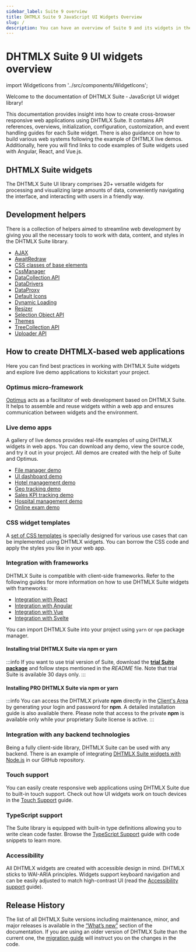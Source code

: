 ```yaml
---
sidebar_label: Suite 9 overview
title: DHTMLX Suite 9 JavaScript UI Widgets Overview 
slug: /
description: You can have an overview of Suite 9 and its widgets in the documentation of the DHTMLX JavaScript UI library. Browse developer guides and API reference, try out code examples and live demos, and download a free 30-day evaluation version of DHTMLX Suite 9.
---
```


# DHTMLX Suite 9 UI widgets overview

import WidgetIcons from '../src/components/WidgetIcons';

Welcome to the documentation of DHTMLX Suite ‐ JavaScript UI widget library!

This documentation provides insight into how to create cross-browser responsive web applications using DHTMLX Suite. It contains API references, overviews, initialization, configuration, customization, and event handling guides for each Suite widget. There is also guidance on how to build various web systems following the example of DHTMLX live demos. Additionally, here you will find links to code examples of Suite widgets used with Angular, React, and Vue.js.

## DHTMLX Suite widgets

The DHTMLX Suite UI library comprises 20+ versatile widgets for processing and visualizing large amounts of data, conveniently navigating the interface, and interacting with users in a friendly way.

<WidgetIcons />

## Development helpers

There is a collection of helpers aimed to streamline web development by giving you all the necessary tools to work with data, content, and styles in the DHTMLX Suite library.

- [AJAX](ajax/)
- [AwaitRedraw](helpers/await_redraw)
- [CSS classes of base elements](helpers/base_elements)
- [CssManager](css_manager/)
- [DataCollection API](data_collection/)
- [DataDrivers](helpers/datadrivers)
- [DataProxy](data_proxy/)
- [Default Icons](helpers/icon)
- [Dynamic Loading](helpers/lazydataproxy)
- [Resizer](helpers/resize_handler)
- [Selection Object API](selection/)
- [Themes](themes/)
- [TreeCollection API](tree_collection/)
- [Uploader API](uploader/)

## How to create DHTMLX-based web applications

Here you can find best practices in working with DHTMLX Suite widgets and explore live demo applications to kickstart your project.

### Optimus micro-framework

[Optimus](/optimus_guides/) acts as a facilitator of web development based on DHTMLX Suite. It helps to assemble and reuse widgets within a web app and ensures communication between widgets and the environment.

### Live demo apps

A gallery of live demos provides real-life examples of using DHTMLX widgets in web apps. You can download any demo, view the source code, and try it out in your project. All demos are created with the help of Suite and Optimus.

- [File manager demo](optimus_guides/filemanager_demo)
- [UI dashboard demo](optimus_guides/dashboard_demo)
- [Hotel management demo](optimus_guides/hotel_demo)
- [Geo tracking demo](optimus_guides/geotracking_demo)
- [Sales KPI tracking demo](optimus_guides/kpi_demo)
- [Hospital management demo](optimus_guides/hospital_demo)
- [Online exam demo](optimus_guides/exam_demo)

### CSS widget templates

A [set of CSS templates](https://dhtmlx.com/docs/products/dhtmlxSuite/how-to-create-javascript-applications/) is specially designed for various use cases that can be implemented using DHTMLX widgets. You can borrow the CSS code and apply the styles you like in your web app.

### Integration with frameworks

[comment]: # (ссылки ниже должны уводить на страницы доки)

DHTMLX Suite is compatible with client-side frameworks. Refer to the following guides for more information on how to use DHTMLX Suite widgets with frameworks:
- [Integration with React](integration/suite_and_react.md)
- [Integration with Angular](integration/suite_and_angular.md)
- [Integration with Vue](integration/suite_and_vue.md)
- [Integration with Svelte](integration/suite_and_svelte.md)

You can import DHTMLX Suite into your project using `yarn` or `npm` package manager.

#### Installing trial DHTMLX Suite via npm or yarn

:::info
If you want to use trial version of Suite, download the [**trial Suite package**](https://dhtmlx.com/docs/products/dhtmlxSuite/download.shtml) and follow steps mentioned in the *README* file. Note that trial Suite is available 30 days only.
:::

#### Installing PRO DHTMLX Suite via npm or yarn

:::info
You can access the DHTMLX private **npm** directly in the [Client's Area](https://dhtmlx.com/clients/) by generating your login and password for **npm**. A detailed installation guide is also available there. Please note that access to the private **npm** is available only while your proprietary Suite license is active.
:::

### Integration with any backend technologies

Being a fully client-side library, DHTMLX Suite can be used with any backend. There is an example of integrating [DHTMLX Suite widgets with Node.js](https://github.com/DHTMLX/nodejs-suite-demo) in our GitHub repository.

### Touch support
You can easily create responsive web applications using DHTMLX Suite due to built-in touch support. Check out how UI widgets work on touch devices in the [Touch Support](/common_features/touch_support/) guide.

### TypeScript support
The Suite library is equipped with built-in type definitions allowing you to write clean code faster. Browse the [TypeScript Support](/common_features/using_typescript/) guide with code snippets to learn more.

### Accessibility

All DHTMLX widgets are created with accessible design in mind. DHTMLX sticks to WAI-ARIA principles. Widgets support keyboard navigation and can be easily adjusted to match high-contrast UI (read the [Accessibility support](common_features/accessibility_support.md) guide).

## Release History

The list of all DHTMLX Suite versions including maintenance, minor, and major releases is available in the [“What’s new”](/whatsnew/) section of the documentation. If you are using an older version of DHTMLX Suite than the current one, the [migration guide](/migration/) will instruct you on the changes in the code.
